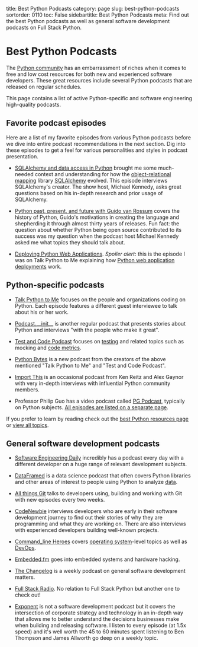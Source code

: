 title: Best Python Podcasts
category: page
slug: best-python-podcasts
sortorder: 0110
toc: False
sidebartitle: Best Python Podcasts
meta: Find out the best Python podcasts as well as general software development podcasts on Full Stack Python.


# Best Python Podcasts
The [Python community](/python-community.html) has an embarrassment of riches
when it comes to free and low cost resources for both new and experienced 
software developers. These great resources include several Python podcasts 
that are released on regular schedules.

This page contains a list of active Python-specific and software engineering
high-quality podcasts.


## Favorite podcast episodes
Here are a list of my favorite episodes from various Python podcasts before 
we dive into entire podcast recommendations in the next section. Dig into
these episodes to get a feel for various personalities and styles in
podcast presentation.

* [SQLAlchemy and data access in Python](https://talkpython.fm/episodes/show/5/sqlalchemy-and-data-access-in-python)
  brought me some much-needed context and understanding for how the 
  [object-relational mapping](/object-relational-mappers-orms.html) library
  [SQLAlchemy](/sqlalchemy.html) evolved. This episode interviews 
  SQLAlchemy's creator. The show host, Michael Kennedy, asks great questions 
  based on his in-depth research and prior usage of SQLAlchemy.

* [Python past, present, and future with Guido van Rossum](https://talkpython.fm/episodes/show/100/python-past-present-and-future-with-guido-van-rossum)
  covers the history of Python, Guido's motivations in creating the
  language and shepherding it through almost thirty years of releases.
  Fun fact: the question about whether Python being open source contributed
  to its success was my question when the podcast host Michael Kennedy asked 
  me what topics they should talk about.

* [Deploying Python Web Applications](https://talkpython.fm/episodes/show/26/deploying-python-web-applications-updated).
  *Spoiler alert*: this is the episode I was on Talk Python to Me explaining
  how [Python web application deployments](/deployment.html) work.




## Python-specific podcasts
* [Talk Python to Me](https://talkpython.fm) focuses on the
  people and organizations coding on Python. Each episode features a
  different guest interviewee to talk about his or her work.

* [Podcast.\_\_init\_\_](http://podcastinit.com/) is another regular podcast 
  that presents stories about Python and interviews "with the people who 
  make it great".

* [Test and Code Podcast](http://pythontesting.net/test-podcast/) focuses
  on [testing](/testing.html) and related topics such as mocking and 
  [code metrics](/code-metrics.html).

* [Python Bytes](https://pythonbytes.fm/) is a new podcast from the creators
  of the above mentioned "Talk Python to Me" and "Test and Code Podcast".

* [Import This](https://www.kennethreitz.org/import-this/) is an occasional
  podcast from Ken Reitz and Alex Gaynor with very in-depth interviews with
  influential Python community members.

* Professor Philip Guo has a video podcast called 
  [PG Podcast](http://pgbovine.net/PG-Podcast.htm), typically on 
  Python subjects. 
  [All episodes are listed on a separate page](http://pgbovine.net/PG-Podcast-summary.htm).

<div class="well see-also">If you prefer to learn by reading check out the <a href="/best-python-resources.html">best Python resources page</a> or <a href="/table-of-contents.html">view all topics</a>.</div>


## General software development podcasts
* [Software Engineering Daily](https://softwareengineeringdaily.com/)
  incredibly has a podcast every day with a different developer on a
  huge range of relevant development subjects.

* [DataFramed](https://www.datacamp.com/community/podcast) is a data
  science podcast that often covers Python libraries and other areas of
  interest to people using Python to analyze [data](/data.html).

* [All things Git](https://www.allthingsgit.com/) talks to developers
  using, building and working with Git with new episodes every two weeks.

* [CodeNewbie](https://www.codenewbie.org/podcast) interviews developers
  who are early in their software development journey to find out their
  stories of why they are programming and what they are working on. There
  are also interviews with experienced developers building well-known
  projects.

* [Command_line Heroes](https://www.redhat.com/en/command-line-heroes)
  covers [operating system](/operating-systems.html)-level topics as
  well as [DevOps](/devops.html).

* [Embedded.fm](http://embedded.fm/) goes into embedded systems and
  hardware hacking.

* [The Changelog](https://changelog.com/) is a weekly podcast on
  general software development matters.

* [Full Stack Radio](http://www.fullstackradio.com/). No relation to 
  Full Stack Python but another one to check out!

* [Exponent](http://exponent.fm/) is not a software development podcast
  but it covers the intersection of corporate strategy and technology in an
  in-depth way that allows me to better understand the decisions businesses
  make when building and releasing software. I listen to every episode 
  (at 1.5x speed) and it's well worth the 45 to 60 minutes spent 
  listening to Ben Thompson and James Allworth go deep on a weekly topic.

